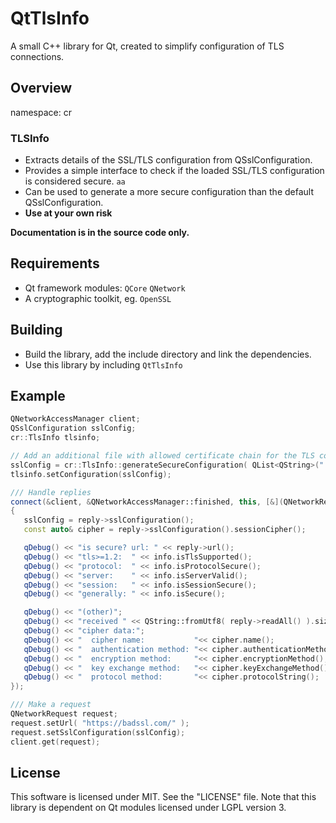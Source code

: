 # QtTlsInfo
A small C++ library for Qt, created to simplify configuration of TLS connections.

## Overview

namespace: cr

### TLSInfo
   - Extracts details of the SSL/TLS configuration from QSslConfiguration.
   - Provides a simple interface to check if the loaded SSL/TLS configuration is considered secure.
   ```aa```
   - Can be used to generate a more secure configuration than the default QSslConfiguration.
   - **Use at your own risk**

**Documentation is in the source code only.**

## Requirements
- Qt framework modules: `QCore` `QNetwork`
- A cryptographic toolkit, eg. `OpenSSL`

## Building

- Build the library, add the include directory and link the dependencies.
- Use this library by including `QtTlsInfo`

## Example

``` C++
QNetworkAccessManager client;
QSslConfiguration sslConfig;
cr::TlsInfo tlsinfo;

// Add an additional file with allowed certificate chain for the TLS configuration.
sslConfig = cr::TlsInfo::generateSecureConfiguration( QList<QString>(":/config/isrgrootchain.pem") );
tlsinfo.setConfiguration(sslConfig);

/// Handle replies
connect(&client, &QNetworkAccessManager::finished, this, [&](QNetworkReply *reply)
{
   sslConfig = reply->sslConfiguration();
   const auto& cipher = reply->sslConfiguration().sessionCipher();

   qDebug() << "is secure? url: " << reply->url();
   qDebug() << "tls>=1.2:  " << info.isTlsSupported();
   qDebug() << "protocol:  " << info.isProtocolSecure();
   qDebug() << "server:    " << info.isServerValid();
   qDebug() << "session:   " << info.isSessionSecure();
   qDebug() << "generally: " << info.isSecure();

   qDebug() << "(other)";
   qDebug() << "received " << QString::fromUtf8( reply->readAll() ).size() << " UTF-8 characters";
   qDebug() << "cipher data:";
   qDebug() << "  cipher name:           "<< cipher.name();
   qDebug() << "  authentication method: "<< cipher.authenticationMethod();
   qDebug() << "  encryption method:     "<< cipher.encryptionMethod();
   qDebug() << "  key exchange method:   "<< cipher.keyExchangeMethod();
   qDebug() << "  protocol method:       "<< cipher.protocolString();
});

/// Make a request
QNetworkRequest request;
request.setUrl( "https://badssl.com/" );
request.setSslConfiguration(sslConfig);
client.get(request);
```

## License
This software is licensed under MIT. See the "LICENSE" file.
Note that this library is dependent on Qt modules licensed under LGPL version 3.